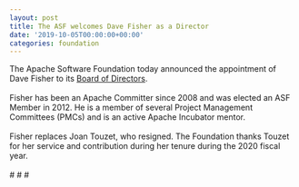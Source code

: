 ```yaml
---
layout: post
title: The ASF welcomes Dave Fisher as a Director
date: '2019-10-05T00:00:00+00:00'
categories: foundation
---
```

<div>The Apache Software Foundation today announced the appointment of Dave Fisher to its <a href="http://apache.org/foundation/#who-runs-the-asf">Board of Directors</a>.</div> 
  <div><br /></div> 
  <div>Fisher has been an Apache Committer since 2008 and was elected an ASF Member in 2012. He is a member of several Project Management Committees (PMCs) and is an active Apache Incubator mentor.</div> 
  <div><br /></div> 
  <div>Fisher replaces Joan Touzet, who resigned. The Foundation thanks Touzet for her service and contribution during her tenure during the 2020 fiscal year.</div> 
  <div><br /></div> 
  <div># # #</div>
